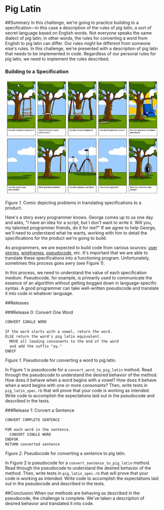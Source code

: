 # Pig Latin

##Summary
In this challenge, we're going to practice building to a specification—in this case a description of the rules of *pig latin*, a sort of secret language based on English words.  Not everyone speaks the same dialect of pig latin; in other words, the rules for converting a word from English to pig latin can differ.  Our rules might be different from someone else's rules.  In this challenge, we're presented with a description of pig latin that needs to be implemented in code.  Regardless of our personal rules for pig latin, we need to implement the rules described.


### Building to a Specification
<img src="readme-assets/tree_comic.jpg" width="600">

*Figure 1*.  Comic depicting problems in translating specifications to a product.

Here's a story every programmer knows. George comes up to us one day and asks, "I have an idea for a script, but I don't want to write it. Will you, my talented programmer friends, do it for me?"  If we agree to help George, we'll need to understand what he wants, working with him to detail the specifications for the product we're going to build.

As programmers, we are expected to build code from various sources: [user stories](http://en.wikipedia.org/wiki/User_story), [wireframes](http://en.wikipedia.org/wiki/Website_wireframe), [pseudocode](http://en.wikipedia.org/wiki/Pseudocode), etc. It's important that we are able to translate these specifications into a functioning program.  Unfortunately, sometimes this process goes awry (see Figure 1).

In this process, we need to understand the value of each specification medium. Pseudocode, for example, is primarily used to communicate the essence of an algorithm without getting bogged down in language-specific syntax. A good programmer can take well-written pseudocode and translate it into code in whatever language.


##Releases

###Release 0: Convert One Word

```text
CONVERT SINGLE WORD

IF the word starts with a vowel, return the word.
ELSE return the word's pig latin equivalent.
  MOVE all leading consonants to the end of the word
  and add the suffix "ay."
ENDIF
```
*Figure 1*.  Pseudocode for converting a word to pig latin.


In Figure 1 is pseudocode for a `convert_word_to_pig_latin` method.  Read through the pseudocode to understand the desired behavior of the method.  How does it behave when a word begins with a vowel?  How does it behave when a word begins with one or more consonants?  Then, write tests in `pig_latin_spec.rb` that will prove that your code is working as intended.  Write code to accomplish the expectations laid out in the pseudocode and described in the tests.

###Release 1: Convert a Sentence

```text
CONVERT COMPLETE SENTENCE

FOR each word in the sentence.
  CONVERT SINGLE WORD
ENDFOR
RETURN converted sentence
```
*Figure 2*.  Pseudocode for converting a sentence to pig latin.


In Figure 2 is pseudocode for a `convert_sentence_to_pig_latin` method.  Read through the pseudocode to understand the desired behavior of the method.  Then, write tests in `pig_latin_spec.rb` that will prove that your code is working as intended.  Write code to accomplish the expectations laid out in the pseudocode and described in the tests.


##Conclusion
When our methods are behaving as described in the pseudocode, the challenge is complete.  We've taken a description of desired behavior and translated it into code.
